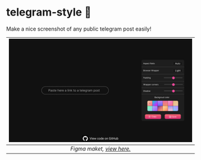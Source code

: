 # telegram-style 📨
Make a nice screenshot of any public telegram post easily!


|![](/scr/maket_v1.0.png "Maket") | 
|:--:|
| *Figma maket, [view here.](https://www.figma.com/file/ziVD1CgC7krERjEMwt70n9/Untitled?node-id=0%3A1)* |
